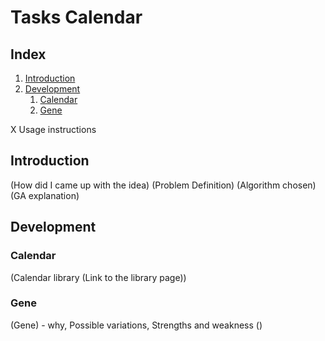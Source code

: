 # Tasks Calendar



## Index
1. [Introduction](#Introduction)
2. [Development](#Development)
    1. [Calendar](#Calendar)
    2. [Gene](#Gene)

X Usage instructions
 
## Introduction

(How did I came up with the idea)
(Problem Definition)
(Algorithm chosen)
(GA explanation)

## Development

### Calendar
 (Calendar library (Link to the library page))

### Gene
 (Gene) - why, Possible variations, Strengths and weakness
()

